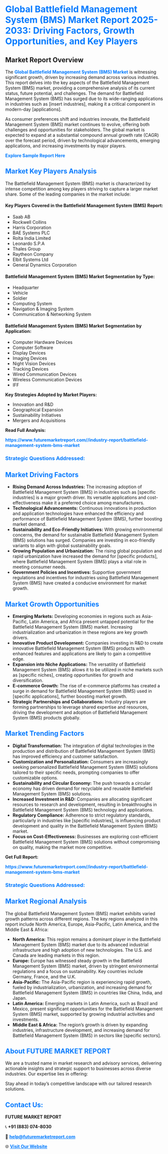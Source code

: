 <h1 style="color: #007BFF;">Global Battlefield Management System (BMS) Market Report 2025-2033: Driving Factors, Growth Opportunities, and Key Players</h1>

<section id="overview">
<h2>Market Report Overview</h2>
<p>The <a href="https://www.futuremarketreport.com//industry-report/battlefield-management-system-bms-market" style="color: #007BFF; text-decoration: none;"><strong>Global Battlefield Management System (BMS) Market</strong></a> is witnessing significant growth, driven by increasing demand across various industries. This report delves into the key aspects of the Battlefield Management System (BMS) market, providing a comprehensive analysis of its current status, future potential, and challenges. The demand for Battlefield Management System (BMS) has surged due to its wide-ranging applications in industries such as [insert industries], making it a critical component in modern-day [applications].</p>
<p>As consumer preferences shift and industries innovate, the Battlefield Management System (BMS) market continues to evolve, offering both challenges and opportunities for stakeholders. The global market is expected to expand at a substantial compound annual growth rate (CAGR) over the forecast period, driven by technological advancements, emerging applications, and increasing investments by major players.</p>
</section>

<section id="overview">
<p><a href="https://www.futuremarketreport.com//request-sample/reportId=89663" style="color: #007BFF; text-decoration: none;"><strong>Explore Sample Report Here</strong></a></p>
</section>

<section id="key-players">
<h2 style="color: #007BFF;">Market Key Players Analysis</h2>
<p>The Battlefield Management System (BMS) market is characterized by intense competition among key players striving to capture a larger market share. Some of the leading companies in the market include:</p>
<h4>Key Players Covered in the Battlefield Management System (BMS) Report:</h4>
<ul><li>Saab AB</li><li>Rockwell Collins</li><li>Harris Corporation</li><li>BAE Systems PLC</li><li>Rolta India Limited</li><li>Leonardo S.P.A</li><li>Thales Group</li><li>Raytheon Company</li><li>Elbit Systems Ltd</li><li>General Dynamics Corporation</li></ul>
<h4>Battlefield Management System (BMS) Market Segmentation by Type:</h4>
<ul><li>Headquarter</li><li>Vehicle</li><li>Soldier</li><li>Computing System</li><li>Navigation &amp; Imaging System</li><li>Communication &amp; Networking System</li></ul>

<h4>Battlefield Management System (BMS) Market Segmentation by Application:</h4>
<ul><li>Computer Hardware Devices</li><li>Computer Software</li><li>Display Devices</li><li>Imaging Devices</li><li>Night Vision Devices</li><li>Tracking Devices</li><li>Wired Communication Devices</li><li>Wireless Communication Devices</li><li>IFF</li></ul>
<p><strong>Key Strategies Adopted by Market Players:</strong></p>
<ul>
<li>Innovation and R&D</li>
<li>Geographical Expansion</li>
<li>Sustainability Initiatives</li>
<li>Mergers and Acquisitions</li>
</ul>
</section>

<section>
<p><strong>Read Full Analysis: </strong></p><a href="https://www.futuremarketreport.com//industry-report/battlefield-management-system-bms-market" style="color: #007BFF; text-decoration: none;"><strong>https://www.futuremarketreport.com//industry-report/battlefield-management-system-bms-market</strong></a>
<h3 style="color: #007BFF;">Strategic Questions Addressed:</h3>
</section>

<section id="driving-factors">
<h2 style="color: #007BFF;">Market Driving Factors</h2>
<ul>
<li><strong>Rising Demand Across Industries:</strong> The increasing adoption of Battlefield Management System (BMS) in industries such as [specific industries] is a major growth driver. Its versatile applications and cost-effectiveness make it a preferred choice among manufacturers.</li>
<li><strong>Technological Advancements:</strong> Continuous innovations in production and application technologies have enhanced the efficiency and performance of Battlefield Management System (BMS), further boosting market demand.</li>
<li><strong>Sustainability and Eco-Friendly Initiatives:</strong> With growing environmental concerns, the demand for sustainable Battlefield Management System (BMS) solutions has surged. Companies are investing in eco-friendly variants to align with global sustainability goals.</li>
<li><strong>Growing Population and Urbanization:</strong> The rising global population and rapid urbanization have increased the demand for [specific products], where Battlefield Management System (BMS) plays a vital role in meeting consumer needs.</li>
<li><strong>Government Policies and Incentives:</strong> Supportive government regulations and incentives for industries using Battlefield Management System (BMS) have created a conducive environment for market growth.</li>
</ul>
</section>

<section id="growth-opportunities">
<h2 style="color: #007BFF;">Market Growth Opportunities</h2>
<ul>
<li><strong>Emerging Markets:</strong> Developing economies in regions such as Asia-Pacific, Latin America, and Africa present untapped potential for the Battlefield Management System (BMS) market. Increasing industrialization and urbanization in these regions are key growth drivers.</li>
<li><strong>Innovative Product Development:</strong> Companies investing in R&D to create innovative Battlefield Management System (BMS) products with enhanced features and applications are likely to gain a competitive edge.</li>
<li><strong>Expansion into Niche Applications:</strong> The versatility of Battlefield Management System (BMS) allows it to be utilized in niche markets such as [specific niches], creating opportunities for growth and diversification.</li>
<li><strong>E-commerce Growth:</strong> The rise of e-commerce platforms has created a surge in demand for Battlefield Management System (BMS) used in [specific applications], further boosting market growth.</li>
<li><strong>Strategic Partnerships and Collaborations:</strong> Industry players are forming partnerships to leverage shared expertise and resources, driving the development and adoption of Battlefield Management System (BMS) products globally.</li>
</ul>
</section>

<section id="trending-factors">
<h2 style="color: #007BFF;">Market Trending Factors</h2>
<ul>
<li><strong>Digital Transformation:</strong> The integration of digital technologies in the production and distribution of Battlefield Management System (BMS) has improved efficiency and customer satisfaction.</li>
<li><strong>Customization and Personalization:</strong> Consumers are increasingly seeking personalized Battlefield Management System (BMS) solutions tailored to their specific needs, prompting companies to offer customizable options.</li>
<li><strong>Sustainability and Circular Economy:</strong> The push towards a circular economy has driven demand for recyclable and reusable Battlefield Management System (BMS) solutions.</li>
<li><strong>Increased Investment in R&D:</strong> Companies are allocating significant resources to research and development, resulting in breakthroughs in Battlefield Management System (BMS) technology and applications.</li>
<li><strong>Regulatory Compliance:</strong> Adherence to strict regulatory standards, particularly in industries like [specific industries], is influencing product development and quality in the Battlefield Management System (BMS) market.</li>
<li><strong>Focus on Cost-Effectiveness:</strong> Businesses are exploring cost-efficient Battlefield Management System (BMS) solutions without compromising on quality, making the market more competitive.</li>
</ul>
</section>

<section>
<p><strong>Get Full Report: </strong></p><a href="https://www.futuremarketreport.com//industry-report/battlefield-management-system-bms-market" style="color: #007BFF; text-decoration: none;"><strong>https://www.futuremarketreport.com//industry-report/battlefield-management-system-bms-market</strong></a>
<h3 style="color: #007BFF;">Strategic Questions Addressed:</h3>
</section>


<section id="regional-analysis">
<h2 style="color: #007BFF;">Market Regional Analysis</h2>
<p>The global Battlefield Management System (BMS) market exhibits varied growth patterns across different regions. The key regions analyzed in this report include North America, Europe, Asia-Pacific, Latin America, and the Middle East & Africa:</p>
<ul>
<li><strong>North America:</strong> This region remains a dominant player in the Battlefield Management System (BMS) market due to its advanced industrial infrastructure and high adoption of new technologies. The U.S. and Canada are leading markets in this region.</li>
<li><strong>Europe:</strong> Europe has witnessed steady growth in the Battlefield Management System (BMS) market, driven by stringent environmental regulations and a focus on sustainability. Key countries include Germany, France, and the U.K.</li>
<li><strong>Asia-Pacific:</strong> The Asia-Pacific region is experiencing rapid growth, fueled by industrialization, urbanization, and increasing demand for Battlefield Management System (BMS) in countries like China, India, and Japan.</li>
<li><strong>Latin America:</strong> Emerging markets in Latin America, such as Brazil and Mexico, present significant opportunities for the Battlefield Management System (BMS) market, supported by growing industrial activities and investments.</li>
<li><strong>Middle East & Africa:</strong> The region’s growth is driven by expanding industries, infrastructure development, and increasing demand for Battlefield Management System (BMS) in sectors like [specific sectors].</li>
</ul>
</section>

<footer>
<h2 style="color: #007BFF;">About FUTURE MARKET REPORT</h2>
<p>We are a trusted name in market research and advisory services, delivering actionable insights and strategic support to businesses across diverse industries. Our expertise lies in offering:</p>

<p>Stay ahead in today’s competitive landscape with our tailored research solutions.</p>

<h2 style="color: #007BFF;">Contact Us:</h2>
<p><strong>FUTURE MARKET REPORT</strong></p>
<p>📞 <strong>+91 (883) 074-8030</strong></p>
<p>📧 <strong><a href="mailto:help@futuremarketreport.com" style="color: #007BFF;">help@futuremarketreport.com</a></strong></p>
<p>🌐 <strong><a href="https://www.futuremarketreport.com/" style="color: #007BFF;">Visit Our Website</a></strong></p>
</footer>